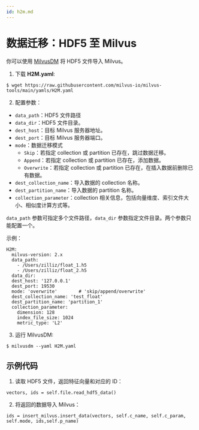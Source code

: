 ```yaml
---
id: h2m.md
---
```

# 数据迁移：HDF5 至 Milvus

你可以使用 [MilvusDM](migrate_overview.md) 将 HDF5 文件导入 Milvus。

1. 下载 **H2M.yaml**:

```
$ wget https://raw.githubusercontent.com/milvus-io/milvus-tools/main/yamls/H2M.yaml
```

2. 配置参数：
- `data_path`：HDF5 文件路径
- `data_dir`：HDF5 文件目录。
- `dest_host`：目标 Milvus 服务器地址。
- `dest_port`：目标 Milvus 服务器端口。
- `mode`：数据迁移模式
  - `Skip`：若指定 collection 或 partition 已存在，跳过数据迁移。
  - `Append`：若指定 collection 或 partition 已存在，添加数据。
  - `Overwrite`：若指定 collection 或 partition 已存在，在插入数据前删除已有数据。
- `dest_collection_name`：导入数据的 collection 名称。
- `dest_partition_name`：导入数据的 partition 名称。
- `collection_parameter`：collection 相关信息，包括向量维度、索引文件大小、相似度计算方式等。

<div class="alert warning">
  <code>data_path</code> 参数可指定多个文件路径，<code>data_dir</code> 参数指定文件目录。两个参数只能配置一个。
</div>

示例：
```
H2M:
  milvus-version: 2.x
  data_path:
    - /Users/zilliz/float_1.h5
    - /Users/zilliz/float_2.h5
  data_dir:
  dest_host: '127.0.0.1'
  dest_port: 19530
  mode: 'overwrite'        # 'skip/append/overwrite'
  dest_collection_name: 'test_float'
  dest_partition_name: 'partition_1'
  collection_parameter:
    dimension: 128
    index_file_size: 1024
    metric_type: 'L2'
```

3. 运行 MilvusDM:
```
$ milvusdm --yaml H2M.yaml
```

## 示例代码

1. 读取 HDF5 文件，返回特征向量和对应的 ID：

```
vectors, ids = self.file.read_hdf5_data()
```
2. 将返回的数据导入 Milvus：

```
ids = insert_milvus.insert_data(vectors, self.c_name, self.c_param, self.mode, ids,self.p_name)
```


